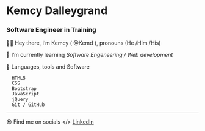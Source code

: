 # Kemcy Dalleygrand
### Software Engineer in Training

 
 🧍‍♂️ Hey there, I’m Kemcy ( @Kemd ), pronouns (He /Him /His)

 👀 I’m currently learning *Software Engeneering / Web development*

 📖  Languages, tools and Software

      HTML5
      CSS
      Bootstrap
      JavaScript
      jQuery
      Git / GitHub
      
---

  😎 Find me on socials </> 
     [LinkedIn](https://www.linkedin.com/in/kdalle/)

<!---
Kemd/Kemd is a ✨ special ✨ repository because its `README.md` (this file) appears on your GitHub profile.
You can click the Preview link to take a look at your changes.
--->
